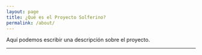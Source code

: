 ```yaml
---
layout: page
title: ¿Qué es el Proyecto Solferino?
permalink: /about/
---
```


Aquí podemos escribir una descripción sobre el proyecto.

---
